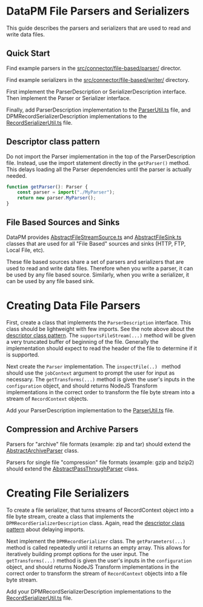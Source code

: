 # DataPM File Parsers and Serializers

This guide describes the parsers and serializers that are used to read and write data files.

## Quick Start

Find example parsers in the [src/connector/file-based/parser/](src/connector/file-based/parser/) director.

Find example serializers in the [src/connector/file-based/writer/](src/connector/file-based/writer/) directory.

First implement the ParserDescription or SerializerDescription interface. Then implement the Parser or Serializer interface.

Finally, add ParserDescription implementation to the [ParserUtil.ts](src/connector/file-based/parser/ParserUtil.ts) file, and DPMRecordSerializerDescription implementations to the [RecordSerializerUtil.ts](src/connector/file-based/writer/RecordSerializerUtil.ts) file.

## Descriptor class pattern

Do not import the Parser implementation in the top of the ParserDescription file. Instead, use the import statement directly in the `getParser()` method. This delays loading all the Parser dependencies until the parser is actually needed.

```typescript
function getParser(): Parser {
    const parser = import("./MyParser");
    return new parser.MyParser();
}
```

## File Based Sources and Sinks

DataPM provides [AbstractFileStreamSource.ts](src/connector/file-based/AbstractFileStreamSource.ts) and [AbstractFileSink.ts](src/connector/file-based/AbstractFileSink.ts) classes that are used for all "File Based" sources and sinks (HTTP, FTP, Local File, etc).

These file based sources share a set of parsers and serializers that are used to read and write data files. Therefore when you write a parser, it can be used by any file based source. Similarly, when you write a serializer, it can be used by any file based sink.

# Creating Data File Parsers

First, create a class that implements the `ParserDescription` interface. This class should be lightweight with few imports. See the note above about the [descriptor class pattern](#descriptor-class-pattern). The `supportsFileStream(...)` method will be given a very truncated buffer of beginning of the file. Generally the implementation should expect to read the header of the file to determine if it is supported.

Next create the `Parser` implementation. The `inspectFile(..) ` method should use the `jobContext` argument to prompt the user for input as necessary. The `getTransforms(...)` method is given the user's inputs in the `configuration` object, and should returns NodeJS Transform implementations in the correct order to transform the file byte stream into a stream of `RecordContext` objects.

Add your ParserDescription implementation to the [ParserUtil.ts](src/connector/file-based/parser/ParserUtil.ts) file.

## Compression and Archive Parsers

Parsers for "archive" file formats (example: zip and tar) should extend the [AbstractArchiveParser](src/connector/file-based/parser/AbstractArchiveParser.ts) class.

Parsers for single file "compression" file formats (example: gzip and bzip2) should extend the [AbstractPassThroughParser](src/connector/file-based/parser/AbstractPassThroughParser.ts) class.

# Creating File Serializers

To create a file serializer, that turns streams of RecordContext object into a file byte stream, create a class that implements the `DPMRecordSerializerDescription` class. Again, read the [descriptor class pattern](#descriptor-class-pattern) about delaying imports.

Next implement the `DPMRecordSerializer` class. The `getParameters(...)` method is called repeatedly until it returns an empty array. This allows for iteratively building prompt options for the user input. The `getTransforms(...)` method is given the user's inputs in the `configuration` object, and should returns NodeJS Transform implementations in the correct order to transform the stream of `RecordContext` objects into a file byte stream.

Add your DPMRecordSerializerDescription implementations to the [RecordSerializerUtil.ts](src/connector/file-based/writer/RecordSerializerUtil.ts) file.
